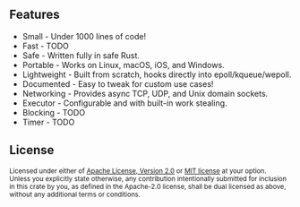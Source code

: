 ## Features

* Small - Under 1000 lines of code!
* Fast - TODO
* Safe - Written fully in safe Rust.
* Portable - Works on Linux, macOS, iOS, and Windows.
* Lightweight - Built from scratch, hooks directly into epoll/kqueue/wepoll.
* Documented - Easy to tweak for custom use cases!
* Networking - Provides async TCP, UDP, and Unix domain sockets.
* Executor - Configurable and with built-in work stealing.
* Blocking - TODO
* Timer - TODO

## License

<sup>
Licensed under either of <a href="LICENSE-APACHE">Apache License, Version
2.0</a> or <a href="LICENSE-MIT">MIT license</a> at your option.
</sup>

<br/>

<sub>
Unless you explicitly state otherwise, any contribution intentionally submitted
for inclusion in this crate by you, as defined in the Apache-2.0 license, shall
be dual licensed as above, without any additional terms or conditions.
</sub>
